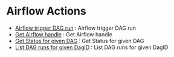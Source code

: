 # Airflow Actions
* [Airflow trigger DAG run](https://github.com/unskript/Awesome-CloudOps-Automation/tree/master/Airflow/legos/airflow_trigger_dag_run/README.md) : Airflow trigger DAG run
* [Get Airflow handle](https://github.com/unskript/Awesome-CloudOps-Automation/tree/master/Airflow/legos/airflow_get_handle/README.md) : Get Airflow handle
* [Get Status for given DAG](https://github.com/unskript/Awesome-CloudOps-Automation/tree/master/Airflow/legos/airflow_check_dag_status/README.md) : Get Status for given DAG
* [List DAG runs for given DagID](https://github.com/unskript/Awesome-CloudOps-Automation/tree/master/Airflow/legos/airflow_list_DAG_runs/README.md) : List DAG runs for given DagID
